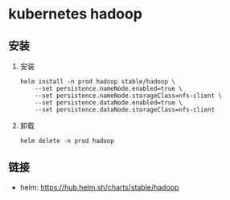 # kubernetes hadoop

## 安装

1. 安装
    ```shell script
    helm install -n prod hadoop stable/hadoop \
        --set persistence.nameNode.enabled=true \
        --set persistence.nameNode.storageClass=nfs-client \
        --set persistence.dataNode.enabled=true \
        --set persistence.dataNode.storageClass=nfs-client
    ```
2. 卸载
    ```shell script
    helm delete -n prod hadoop
    ```

## 链接

- helm: <https://hub.helm.sh/charts/stable/hadoop>
